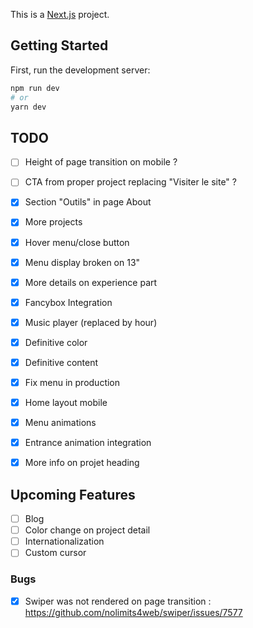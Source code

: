 This is a [Next.js](https://nextjs.org) project.

## Getting Started

First, run the development server:

```bash
npm run dev
# or
yarn dev
```

## TODO
- [ ] Height of page transition on mobile ?
- [ ] CTA from proper project replacing "Visiter le site" ?

- [x] Section "Outils" in page About
- [x] More projects
- [x] Hover menu/close button
- [x] Menu display broken on 13"
- [x] More details on experience part
- [x] Fancybox Integration
- [x] Music player (replaced by hour)
- [x] Definitive color
- [x] Definitive content
- [x] Fix menu in production
- [x] Home layout mobile
- [x] Menu animations
- [x] Entrance animation integration
- [x] More info on projet heading

## Upcoming Features
- [ ] Blog
- [ ] Color change on project detail
- [ ] Internationalization
- [ ] Custom cursor
    
### Bugs
- [x] Swiper was not rendered on page transition : https://github.com/nolimits4web/swiper/issues/7577

